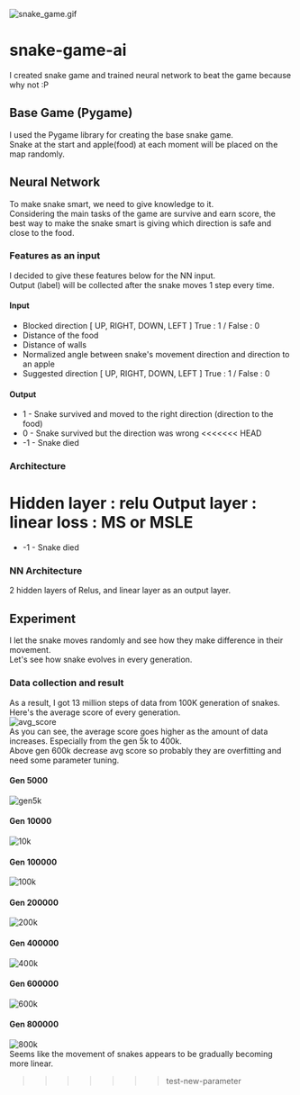 ![snake_game.gif](https://user-images.githubusercontent.com/33390452/131449452-61d92be1-34d1-4c52-bf82-d4d6d0f3f49a.gif)
# snake-game-ai
I created snake game and trained neural network to beat the game because why not :P 
## Base Game (Pygame)
I used the Pygame library for creating the base snake game.  
Snake at the start and apple(food) at each moment will be placed on the map randomly. 
## Neural Network
To make snake smart, we need to give knowledge to it.  
Considering the main tasks of the game are survive and earn score, the best way to make the snake smart is giving which direction is safe and close to the food.  

### Features as an input
I decided to give these features below for the NN input.  
Output (label) will be collected after the snake moves 1 step every time.
#### Input
- Blocked direction [ UP, RIGHT, DOWN, LEFT ] True : 1 / False : 0 
- Distance of the food 
- Distance of walls
- Normalized angle between snake's movement direction and direction to an apple
- Suggested direction [ UP, RIGHT, DOWN, LEFT ] True : 1 / False : 0   

#### Output
- 1 - Snake survived and moved to the right direction (direction to the food)
- 0 - Snake survived but the direction was wrong
<<<<<<< HEAD
- -1 - Snake died  
### Architecture
Hidden layer : relu
Output layer : linear
loss : MS or MSLE
=======
- -1 - Snake died   

### NN Architecture
2 hidden layers of Relus, and linear layer as an output layer.

## Experiment
I let the snake moves randomly and see how they make difference in their movement.  
Let's see how snake evolves in every generation.

### Data collection and result
As a result, I got 13 million steps of data from 100K generation of snakes.  
Here's the average score of every generation.  
![avg_score](https://user-images.githubusercontent.com/33390452/133888103-599672c0-9294-4db7-9c42-0fdeeab66f0d.png)  
As you can see, the average score goes higher as the amount of data increases. Especially from the gen 5k to 400k.  
Above gen 600k decrease avg score so probably they are overfitting and need some parameter tuning.
#### Gen 5000  
![gen5k](https://user-images.githubusercontent.com/33390452/133888073-3db00647-0bf9-4c23-89f9-f513af90af8a.gif)  
#### Gen 10000  
![10k](https://user-images.githubusercontent.com/33390452/133888072-22112dc2-d117-4485-9373-64d925ea86b1.gif)  
#### Gen 100000    
![100k](https://user-images.githubusercontent.com/33390452/133888071-a7059607-eb49-4796-b9f3-27bf780d0acf.gif)
#### Gen 200000  
![200k](https://user-images.githubusercontent.com/33390452/133888070-1da04538-fd1a-4f1c-910c-7842bd0a28ad.gif)  
#### Gen 400000  
![400k](https://user-images.githubusercontent.com/33390452/133888069-3e05f0d2-6774-4c16-8316-4a0be59504b5.gif)  
#### Gen 600000  
![600k](https://user-images.githubusercontent.com/33390452/133888067-947e5c6e-225a-4c98-88a0-924e1492d4b7.gif)  
#### Gen 800000  
![800k](https://user-images.githubusercontent.com/33390452/133888065-b1436262-67e7-46e7-9714-8a75d155cd67.gif)  
Seems like the movement of snakes appears to be gradually becoming more linear.
>>>>>>> test-new-parameter

